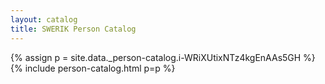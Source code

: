 ```yaml
---
layout: catalog
title: SWERIK Person Catalog
---
```

{% assign p = site.data._person-catalog.i-WRiXUtixNTz4kgEnAAs5GH %}
{% include person-catalog.html p=p %}

